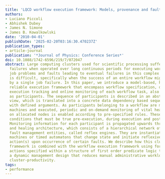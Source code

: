 ```yaml
---
title: 'LQCD workflow execution framework: Models, provenance and fault-tolerance'
authors:
- Luciano Piccoli
- Abhishek Dubey
- James N. Simone
- James B. Kowalkowlski
date: '2010-04-01'
publishDate: '2025-02-20T03:16:30.470237Z'
publication_types:
- article-journal
publication: '*Journal of Physics: Conference Series*'
doi: 10.1088/1742-6596/219/7/072047
abstract: Large computing clusters used for scientific processing suffer from systemic
  failures when operated over long continuous periods for executing workflows. Diagnosing
  job problems and faults leading to eventual failures in this complex environment
  is difficult, specifically when the success of an entire workflow might be affected
  by a single job failure. In this paper, we introduce a model-based, hierarchical,
  reliable execution framework that encompass workflow specification, data provenance,
  execution tracking and online monitoring of each workflow task, also referred to
  as participants. The sequence of participants is described in an abstract parameterized
  view, which is translated into a concrete data dependency based sequence of participants
  with defined arguments. As participants belonging to a workflow are mapped onto
  machines and executed, periodic and on-demand monitoring of vital health parameters
  on allocated nodes is enabled according to pre-specified rules. These rules specify
  conditions that must be true pre-execution, during execution and post-execution.
  Monitoring information for each participant is propagated upwards through the reflex
  and healing architecture, which consists of a hierarchical network of decentralized
  fault management entities, called reflex engines. They are instantiated as state
  machines or timed automatons that change state and initiate reflexive mitigation
  action(s) upon occurrence of certain faults. We describe how this cluster reliability
  framework is combined with the workflow execution framework using formal rules and
  actions specified within a structure of first order predicate logic that enables
  a dynamic management design that reduces manual administrative workload, and increases
  cluster-productivity.
tags:
- performance
---
```

